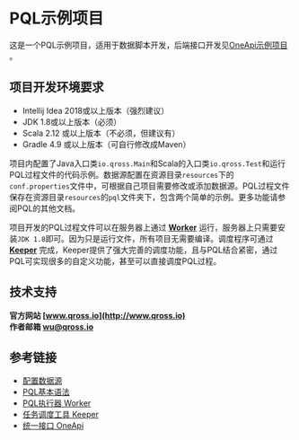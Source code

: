 # PQL示例项目

这是一个PQL示例项目，适用于数据脚本开发，后端接口开发见[OneApi示例项目](http://www.qross.cn/oneapi/quick) 。

## 项目开发环境要求

* Intellij Idea 2018或以上版本（强烈建议）
* JDK 1.8或以上版本（必须）
* Scala 2.12 或以上版本（不必须，但建议有）
* Gradle 4.9 或以上版本（可自行修改成Maven）

项目内配置了Java入口类`io.qross.Main`和Scala的入口类`io.qross.Test`和运行PQL过程文件的代码示例。数据源配置在资源目录`resources`下的`conf.properties`文件中，可根据自己项目需要修改或添加数据源。PQL过程文件保存在资源目录`resources`的`pql`文件夹下，包含两个简单的示例。更多功能请参阅PQL的其他文档。

项目开发的PQL过程文件可以在服务器上通过 **[Worker](http://www.qross.cn/worker/overview)** 运行，服务器上只需要安装`JDK 1.8`即可。因为只是运行文件，所有项目无需要编译。调度程序可通过 **[Keeper](http://www.qross.cn/keeper/overview)** 完成，Keeper提供了强大完善的调度功能，且与PQL结合紧密，通过PQL可实现很多的自定义功能，甚至可以直接调度PQL过程。

## 技术支持

**官方网站 [www.qross.io](http://www.qross.io)**  
**作者邮箱 [wu@qross.io](mailto:wu@qross.io)**

## 参考链接

* [配置数据源](http://www.qross.cn/pql/properties)
* [PQL基本语法](http://www.qross.cn/pql/basic)
* [PQL执行器 Worker](http://www.qross.cn/worker/overview)
* [任务调度工具 Keeper](http://www.qross.cn/keeper/overview)
* [统一接口 OneApi](http://www.qross.cn/oneapi/overview)
